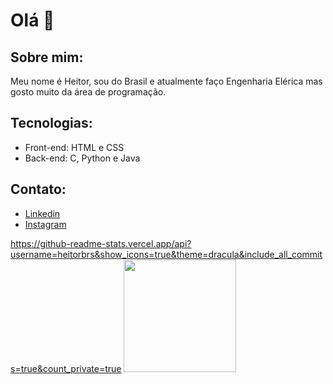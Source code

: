 # Olá 👋

## Sobre mim:

Meu nome é Heitor, sou do Brasil e atualmente faço Engenharia Elérica mas gosto muito da área de programação.

## Tecnologias:

- Front-end: HTML e CSS
- Back-end: C, Python e Java

## Contato:

- [Linkedin](https://www.linkedin.com/in/heitorbrasiel/)
- [Instagram](https://www.instagram.com/heitorbrasiel/)

https://github-readme-stats.vercel.app/api?username=heitorbrs&show_icons=true&theme=dracula&include_all_commits=true&count_private=true
<img height="180em" src="https://github-readme-stats.vercel.app/api/top-langs/?username=heitorbrs&layout=compact&langs_count=16&theme=dracula"/>
